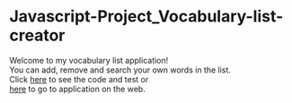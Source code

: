 # Javascript-Project_Vocabulary-list-creator
Welcome to my vocabulary list application! <br>
You can add, remove and search your own words in the list. <br>
Click <a href="https://codepen.io/hsh803/pen/PggNZN">here</a> to see the code and test or <br>
<a href="https://hsh803/github.io/vocabulary-list-app">here</a> to go to application on the web.
